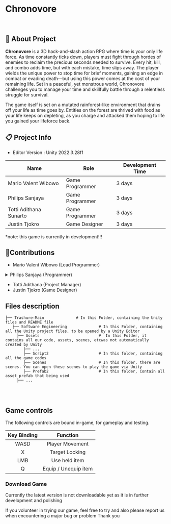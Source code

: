 <h1>Chronovore</h1>
<p align="center">
<!--   <img width="100%"src=".png"> -->
  </br>
</p>

## 🔴 About Project
**Chronovore** is a 3D hack-and-slash action RPG where time is your only life force. As time constantly ticks down, players must fight through hordes of enemies to reclaim the precious seconds needed to survive. Every hit, kill, and combo adds time, but with each mistake, time slips away. The player wields the unique power to stop time for brief moments, gaining an edge in combat or evading death—but using this power comes at the cost of your remaining life. Set in a peaceful, yet monstrous world, Chronovore challenges you to manage your time and skillfully battle through a relentless struggle for survival.

The game itself is set on a mutated rainforest-like environment that drains off your life as time goes by. Entities on the forest are thrived with food as your life keeps on depleting, as you charge and attacked them hoping to life you gained your lifeforce back. 
<br>

## 📋 Project Info 
* Editor Version : Unity 2022.3.28f1

| **Name** | **Role** | **Development Time** |
|----------|----------|----------------------|
| Mario Valent Wibowo | Game Programmer | 3 days |
| Philips Sanjaya | Game Programmer | 3 days |
| Totti Adithana Sunarto | Game Programmer | 3 days |
| Justin Tjokro | Game Designer | 3 days |

*note: this game is currently in development!!!
<br>

## 👤Contributions

- Mario Valent Wibowo (Lead Programmer)
<details>
  <summary> Philips Sanjaya (Programmer) </summary>
  
  **More Details**
  1. Post-Processing
     - using URP's post-processing to improve lighting, blooming, color grading, bluring.

![image](https://github.com/user-attachments/assets/1b8b7dcf-16c7-4bcd-9cc7-b240dd6360c8)

  2. Character Movement
    - Basic movement script using character controller that moves according to camera

     ![Walking GIf](https://github.com/user-attachments/assets/b016f30e-3fec-45f8-90ee-d776d820dab7)

  4. Further implimentation of cinemachines with the help of code
     - Using cinemachines component to give the camera logic alongside with a scripted targetting system
     
     ![Targetting GIF](https://github.com/user-attachments/assets/a5a05b9b-f637-4307-a732-af785739b193)

5. New input system
   - Using Unity's new input system as the first steps of migration from the old system to the new system.
     
  **What i learned**
  - I mostly learned new things about how input system work and how it is executed, like for example having the actionmap enable and disable function to actually make the actionmap to start functioning. Using the events like `performed, ispressed` really makes it much more simple and much more readable (for reading convention). Overall, i would be using the new input system when developing a game with a bigger scope as it is also organized in way that we dont need to create our own input script or find all the inputs used for the game.
  - Through the development, i improved my object placement skills as they are sensitive to changes on parents. Here in this project, we used an Animator that applies root motion in which this was the main parent of the object. As of the rotations, we seperated it into different types, the mesh rotations, and the player rotation. The player rotation itself is always aimed at the camera's forward direction as it is crutial for the User Experience to have the player move along with the camera rotating.
  - Through the animating process, i also learned to create animator parameters efficiently. As for an example in this project, i created the parameter by taking the `localVelocity` of the object and dividing that with the `base_walkingspeed`, this allows easy animating as they are reliant to the parameters 0 to 1 and also can be extended when adding others mechanics (ex : using run would just make the parameter above 1).
<br>

  - Initially the game used procedural map generation utilizing noise maps and animation curves as the base. The map generation idea was later disbanded as we found out that
    doing so alongside with the environment (grasses and trees) would make a lot of memmory buffers, even if we implimented DOTS or ECS. I learned alot mainly towards how mesh vertices and normals work,
    and how procedural generations work, through research i discovered other procedural methods in which where the WFC (Wave Function Collapse) or using structural generation that is supported by a* to create the paths.
<br>
</details>

- Totti Adithana (Project Manager)
- Justin Tjokro (Game Designer)

## Files description

```
├── Trashure-Main              # In this Folder, containing the Unity files and README file
   ├── Software Engineering              # In this Folder, containing all the Unity project files, to be opened by a Unity Editor
     ├── Assets                          #  In this Folder, it contains all our code, assets, scenes, etcwas not automatically created by Unity
        ├── ...
        ├── Script2                      # In this folder, containing all the game codes
        ├── Scenes                       # In this folder, there are scenes. You can open these scenes to play the game via Unity
        ├── Prefab2                      # In this folder, Contain all asset prefab that being used
     ├── ...
      
```
<br>

## Game controls

The following controls are bound in-game, for gameplay and testing.

| Key Binding       | Function          |
| :---: | :---: |
| WASD | Player Movement |
| X | Target Locking |
| LMB | Use held item |
| Q | Equip / Unequip item |

<h3>Download Game</h3>
Currently the latest version is not downloadable yet as it is in further development and polishing

If you volunteer in trying our game, feel free to try and also please report us when encountering a major bug or problem
Thank you
